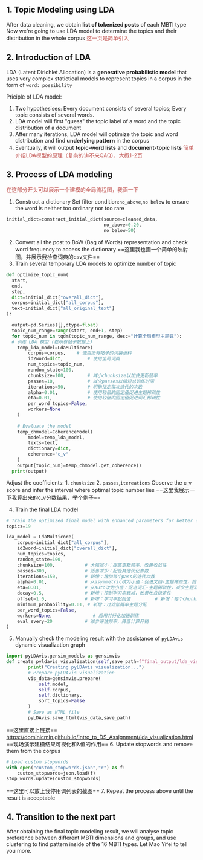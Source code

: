 ## 1. Topic Modeling using LDA

After data cleaning, we obtain **list of tokenized posts** of each MBTI type
Now we're going to use LDA model to determine the topics and their distribution in the whole corpus
	<font color="#c0504d">这一页是简单引入</font>
## 2. Introduction of LDA

LDA (Latent Dirichlet Allocation) is a **generative probabilistic model** that uses very complex statictical models to represent topics in a corpus in the form of `word: possibility`

Priciple of LDA model:
1. Two hypothesises: Every document consists of several topics; Every topic consists of several words.
2. LDA model will first "guess" the topic label of a word and the topic distribution of a document
3. After many iterations, LDA model will optimize the topic and word distribution and find **underlying pattern** in the corpus
4. Eventually, it will output **topic-word lists** and **document-topic lists**
<font color="#c0504d">简单介绍LDA模型的原理（复杂的讲不来QAQ），大概1-2页</font>
## 3. Process of LDA modeling

<font color="#c0504d">在这部分开头可以展示一个建模的全局流程图，我画一下</font>
1. Construct a dictionary
	Set filter condition:`no_above`,`no below` to ensure the word is neither too ordinary nor too rare
```python
initial_dict=constract_initial_dict(source=cleaned_data,
                                    no_above=0.20,
                                    no_below=50)
```
2. Convert all the post to BoW (Bag of Words) representation and check word frequency to access the dictionary
	==这里我也画一个简单的映射图，并展示我检查词典的csv文件==
3. Train several temporary LDA models to optimize number of topic
```python
def optimize_topic_num(
  start,
  end,
  step,
  dict=initial_dict["overall_dict"],
  corpus=initial_dict["all_corpus"],
  text=initial_dict["all_original_text"]      
):

  output=pd.Series({},dtype=float)
  topic_num_range=range(start, end+1, step)
  for topic_num in tqdm(topic_num_range, desc="计算全局模型主题数"):
  # 训练 LDA 模型 (在所有帖子数据上)
    temp_lda_model=LdaMulticore(
        corpus=corpus,    # 使用所有帖子的词袋语料
        id2word=dict,         # 使用全局词典
        num_topics=topic_num,
        random_state=100,
        chunksize=100,        # 减小chunksize以加快更新频率
        passes=10,            # 减少passes以缩短总训练时间
        iterations=50,        # 明确指定每次迭代的次数
        alpha=0.01,           # 使用较低的固定值促进主题稀疏性
        eta=0.01,             # 使用较低的固定值促进词汇稀疏性
        per_word_topics=False,  
        workers=None                    
    )
    
    # Evaluate the model
    temp_chmodel=CoherenceModel(
        model=temp_lda_model,
        texts=text,
        dictionary=dict,
        coherence="c_v"
    )
    output[topic_num]=temp_chmodel.get_coherence()
  print(output)
```

Adjust the coefficients:
	1. `chunksize`
	2. `passes`,`itereations`
Observe the c_v score and infer the interval where optimal topic number lies 
==这里我展示一下我算出来的c_v分数结果，举个例子==
	
4. Train the final LDA model
```python
# Train the optimized final model with enhanced parameters for better convergence and topic separation
topics=19

lda_model = LdaMulticore(
    corpus=initial_dict["all_corpus"],
    id2word=initial_dict["overall_dict"],
    num_topics=topics,
    random_state=100,
    chunksize=100,           # 大幅减小：提高更新频率，改善收敛性
    passes=300,              # 适当减少：配合其他优化参数
    iterations=150,          # 新增：增加每个pass的迭代次数
    alpha=0.01,              # 从asymmetric改为小值：促进文档-主题稀疏性，提高主题区分度
    eta=0.01,                # 从auto改为小值：促进词汇-主题稀疏性，减少主题混杂
    decay=0.5,               # 新增：控制学习率衰减，改善收敛稳定性
    offset=1.0,              # 新增：学习率起始值         # 新增：每个chunk后更新模型
    minimum_probability=0.01, # 新增：过滤低概率主题分配
    per_word_topics=False,
    workers=None,               # 启用并行化加速训练
    eval_every=20            # 减少评估频率，降低计算开销
)
```
5. Manually check the modeling result with the assistance of `pyLDAvis` dynamic visualization graph
```python
import pyLDAvis.gensim_models as gensimvis
def create_pyldavis_visualization(self,save_path=f"final_output/lda_visualization.html"):
        print("Creating pyLDAvis visualization...")
        # Prepare pyLDAvis visualization
        vis_data=gensimvis.prepare(
            self.model,
            self.corpus,
            self.dictionary,
            sort_topics=False
        )
        # Save as HTML file
        pyLDAvis.save_html(vis_data,save_path)
```
==这里直接上链接==
https://dominicmin.github.io/Intro_to_DS_Assignment/lda_visualization.html
==现场演示建模结果可视化和λ值的作用==
6. Update stopwords and remove them from the corpus
```python
# Load custom stopwords
with open("custom_stopwords.json","r") as f:
    custom_stopwords=json.load(f)
stop_words.update(custom_stopwords)
```
==这里可以放上我停用词列表的截图==
7. Repeat the process above until the result is acceptable
## 4. Transition to the next part

After obtaining the final topic modeling result, we will analyse topic preference between different MBTI dimensions and groups, and use clustering to find pattern inside of the 16 MBTI types.
Let Mao Yifei to tell you more.
